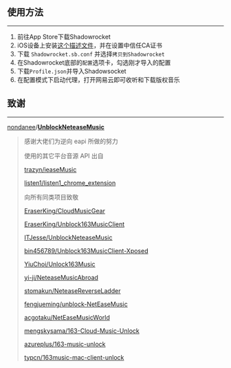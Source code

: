 ## 使用方法

---

1. 前往App Store下载Shadowrocket
2. iOS设备上安装[这个描述文件](https://github.com/nondanee/UnblockNeteaseMusic/raw/master/server.crt)，并在设置中信任CA证书
3. 下载 `Shadowrocket.sb.conf` 并选择`拷贝到Shadowrocket`
4. 在Shadowrocket底部的`配置`选项卡，勾选刚才导入的配置
5. 下载`Profile.json`并导入Shadowsocket
6. 在配置模式下启动代理，打开网易云即可收听和下载版权音乐



## 致谢

---

[nondanee](https://github.com/nondanee)/**[UnblockNeteaseMusic](https://github.com/nondanee/UnblockNeteaseMusic)**

> 感谢大佬们为逆向 eapi 所做的努力
>
> 使用的其它平台音源 API 出自
>
> [trazyn/ieaseMusic](https://github.com/trazyn/ieaseMusic)
>
> [listen1/listen1_chrome_extension](https://github.com/listen1/listen1_chrome_extension)
>
> 向所有同类项目致敬
>
> [EraserKing/CloudMusicGear](https://github.com/EraserKing/CloudMusicGear)
>
> [EraserKing/Unblock163MusicClient](https://github.com/EraserKing/Unblock163MusicClient)
>
> [ITJesse/UnblockNeteaseMusic](https://github.com/ITJesse/UnblockNeteaseMusic/)
>
> [bin456789/Unblock163MusicClient-Xposed](https://github.com/bin456789/Unblock163MusicClient-Xposed)
>
> [YiuChoi/Unlock163Music](https://github.com/YiuChoi/Unlock163Music)
>
> [yi-ji/NeteaseMusicAbroad](https://github.com/yi-ji/NeteaseMusicAbroad)
>
> [stomakun/NeteaseReverseLadder](https://github.com/stomakun/NeteaseReverseLadder/)
>
> [fengjueming/unblock-NetEaseMusic](https://github.com/fengjueming/unblock-NetEaseMusic)
>
> [acgotaku/NetEaseMusicWorld](https://github.com/acgotaku/NetEaseMusicWorld)
>
> [mengskysama/163-Cloud-Music-Unlock](https://github.com/mengskysama/163-Cloud-Music-Unlock)
>
> [azureplus/163-music-unlock](https://github.com/azureplus/163-music-unlock)
>
> [typcn/163music-mac-client-unlock](https://github.com/typcn/163music-mac-client-unlock)

